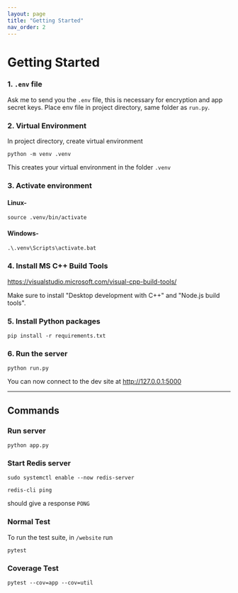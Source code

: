 ```yaml
---
layout: page
title: "Getting Started"
nav_order: 2
---
```


# Getting Started
### 1. `.env` file
Ask me to send you the `.env` file, this is necessary for encryption and app secret keys. Place env file in project directory, same folder as `run.py`.

### 2. Virtual Environment
In project directory, create virtual environment
```
python -m venv .venv
```
This creates your virtual environment in the folder `.venv`

### 3. Activate environment

#### Linux-
```
source .venv/bin/activate
```

#### Windows-
```
.\.venv\Scripts\activate.bat
```
### 4. Install MS C++ Build Tools

https://visualstudio.microsoft.com/visual-cpp-build-tools/

Make sure to install "Desktop development with C++" and "Node.js build tools".

### 5. Install Python packages
```
pip install -r requirements.txt
```

### 6. Run the server
```
python run.py
```
You can now connect to the dev site at http://127.0.0.1:5000

---


## Commands

### Run server
`python app.py`

### Start Redis server
```
sudo systemctl enable --now redis-server
```

```
redis-cli ping
```
should give a response `PONG`


### Normal Test
To run the test suite, in `/website` run
```
pytest
```

### Coverage Test
```
pytest --cov=app --cov=util
```
